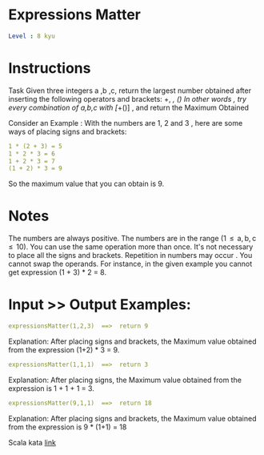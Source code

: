 # Expressions Matter

```yaml
Level : 8 kyu
```



# Instructions
Task
Given three integers a ,b ,c, return the largest number obtained after inserting the following operators and brackets: +, *, ()
In other words , try every combination of a,b,c with [*+()] , and return the Maximum Obtained

Consider an Example :
With the numbers are 1, 2 and 3 , here are some ways of placing signs and brackets:
```yaml
1 * (2 + 3) = 5
1 * 2 * 3 = 6
1 + 2 * 3 = 7
(1 + 2) * 3 = 9
```
So the maximum value that you can obtain is 9.


# Notes
The numbers are always positive.
The numbers are in the range (1  ≤  a, b, c  ≤  10).
You can use the same operation more than once.
It's not necessary to place all the signs and brackets.
Repetition in numbers may occur .
You cannot swap the operands. For instance, in the given example you cannot get expression (1 + 3) * 2 = 8.

# Input >> Output Examples:
```yaml
expressionsMatter(1,2,3)  ==>  return 9
```

Explanation:
After placing signs and brackets, the Maximum value obtained from the expression (1+2) * 3 = 9.

```yaml
expressionsMatter(1,1,1)  ==>  return 3
```
Explanation:
After placing signs, the Maximum value obtained from the expression is 1 + 1 + 1 = 3.

```yaml
expressionsMatter(9,1,1)  ==>  return 18
```
Explanation:
After placing signs and brackets, the Maximum value obtained from the expression is 9 * (1+1) = 18

Scala kata [link](https://www.codewars.com/kata/5ae62fcf252e66d44d00008e/train/scala)